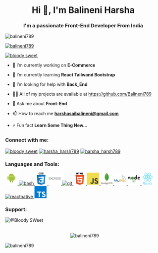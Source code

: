 <h1 align="center">Hi 👋, I'm Balineni Harsha</h1>
<h3 align="center">I'm a passionate Front-End Developer From India</h3>

<p align="left"> <img src="https://komarev.com/ghpvc/?username=balineni789&label=Profile%20views&color=0e75b6&style=flat" alt="balineni789" /> </p>

<p align="left"> <a href="https://github.com/ryo-ma/github-profile-trophy"><img src="https://github-profile-trophy.vercel.app/?username=balineni789" alt="balineni789" /></a> </p>

<p align="left"> <a href="https://twitter.com/@ Bloodysweet789" target="blank"><img src="https://img.shields.io/twitter/follow/@ Bloodysweet789?logo=twitter&style=for-the-badge" alt="bloody sweet" /></a> </p>

- 🔭 I’m currently working on **E-Commerce**

- 🌱 I’m currently learning **React Tailwand Bootstrap**

- 🤝 I’m looking for help with **Back_End**

- 👨‍💻 All of my projects are available at https://github.com/Balineni789

- 💬 Ask me about **Front-End**

- 📫 How to reach me **harshasaibalineni@gmail.com**

- ⚡ Fun fact **Learn Some Thing New...**

<h3 align="left">Connect with me:</h3>
<p align="left">
<a href="https://twitter.com/bloddysweet789" target="blank"><img align="center" src="https://raw.githubusercontent.com/rahuldkjain/github-profile-readme-generator/master/src/images/icons/Social/twitter.svg" alt="bloody sweet" height="30" width="40" /></a>
<a href="https://www.facebook.com/share/1A6cTAMPkt/" target="blank"><img align="center" src="https://raw.githubusercontent.com/rahuldkjain/github-profile-readme-generator/master/src/images/icons/Social/facebook.svg" alt="harsha_harsh789" height="30" width="40" /></a>
<a href="https://instagram.com/harsha_harsh45" target="blank"><img align="center" src="https://raw.githubusercontent.com/rahuldkjain/github-profile-readme-generator/master/src/images/icons/Social/instagram.svg" alt="harsha_harsh789" height="30" width="40" /></a>
</p>

<h3 align="left">Languages and Tools:</h3>
<p align="left"> <a href="https://developer.android.com" target="_blank" rel="noreferrer"> <img src="https://raw.githubusercontent.com/devicons/devicon/master/icons/android/android-original-wordmark.svg" alt="android" width="40" height="40"/> </a> <a href="https://www.gnu.org/software/bash/" target="_blank" rel="noreferrer"> <img src="https://www.vectorlogo.zone/logos/gnu_bash/gnu_bash-icon.svg" alt="bash" width="40" height="40"/> </a> <a href="https://www.w3schools.com/css/" target="_blank" rel="noreferrer"> <img src="https://raw.githubusercontent.com/devicons/devicon/master/icons/css3/css3-original-wordmark.svg" alt="css3" width="40" height="40"/> </a> <a href="https://expressjs.com" target="_blank" rel="noreferrer"> <img src="https://raw.githubusercontent.com/devicons/devicon/master/icons/express/express-original-wordmark.svg" alt="express" width="40" height="40"/> </a> <a href="https://git-scm.com/" target="_blank" rel="noreferrer"> <img src="https://www.vectorlogo.zone/logos/git-scm/git-scm-icon.svg" alt="git" width="40" height="40"/> </a> <a href="https://www.w3.org/html/" target="_blank" rel="noreferrer"> <img src="https://raw.githubusercontent.com/devicons/devicon/master/icons/html5/html5-original-wordmark.svg" alt="html5" width="40" height="40"/> </a> <a href="https://developer.mozilla.org/en-US/docs/Web/JavaScript" target="_blank" rel="noreferrer"> <img src="https://raw.githubusercontent.com/devicons/devicon/master/icons/javascript/javascript-original.svg" alt="javascript" width="40" height="40"/> </a> <a href="https://www.mongodb.com/" target="_blank" rel="noreferrer"> <img src="https://raw.githubusercontent.com/devicons/devicon/master/icons/mongodb/mongodb-original-wordmark.svg" alt="mongodb" width="40" height="40"/> </a> <a href="https://www.mysql.com/" target="_blank" rel="noreferrer"> <img src="https://raw.githubusercontent.com/devicons/devicon/master/icons/mysql/mysql-original-wordmark.svg" alt="mysql" width="40" height="40"/> </a> <a href="https://nodejs.org" target="_blank" rel="noreferrer"> <img src="https://raw.githubusercontent.com/devicons/devicon/master/icons/nodejs/nodejs-original-wordmark.svg" alt="nodejs" width="40" height="40"/> </a> <a href="https://reactjs.org/" target="_blank" rel="noreferrer"> <img src="https://raw.githubusercontent.com/devicons/devicon/master/icons/react/react-original-wordmark.svg" alt="react" width="40" height="40"/> </a> <a href="https://reactnative.dev/" target="_blank" rel="noreferrer"> <img src="https://reactnative.dev/img/header_logo.svg" alt="reactnative" width="40" height="40"/> </a> <a href="https://www.typescriptlang.org/" target="_blank" rel="noreferrer"> <img src="https://raw.githubusercontent.com/devicons/devicon/master/icons/typescript/typescript-original.svg" alt="typescript" width="40" height="40"/> </a> </p>

<h3 align="left">Support:</h3>
<p><a href="https://www.buymeacoffee.com/@Bloody SWeet"> <img align="left" src="https://cdn.buymeacoffee.com/buttons/v2/default-yellow.png" height="50" width="210" alt="@Bloody SWeet" /></a></p><br><br>

<p><img align="center" src="https://github-readme-stats.vercel.app/api/top-langs?username=balineni789&show_icons=true&locale=en&layout=compact" alt="balineni789" /></p>

<p><img align="center" src="https://github-readme-streak-stats.herokuapp.com/?user=balineni789&" alt="balineni789" /></p>
